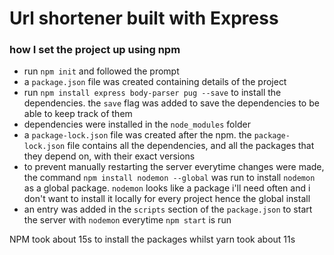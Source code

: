 # Url shortener built with Express


### how I set the project up using npm
- run `npm init` and followed the prompt
- a `package.json` file was created containing details of the project
- run `npm install express body-parser pug --save` to install the dependencies. the `save` flag was added to save the dependencies to be able to keep track of them
- dependencies were installed in the `node_modules` folder
- a `package-lock.json` file was created after the npm. the `package-lock.json` file contains all the dependencies, and all the packages that they depend on, with their exact versions
- to prevent manually restarting the server everytime changes were made, the command `npm install nodemon --global` was run to install `nodemon` as a global package. `nodemon` looks like a package i'll need often and i don't want to install it locally for every project hence the global install
- an entry was added in the `scripts` section of the `package.json` to start the server with `nodemon` everytime `npm start` is run


NPM took about 15s to install the packages whilst yarn took about 11s